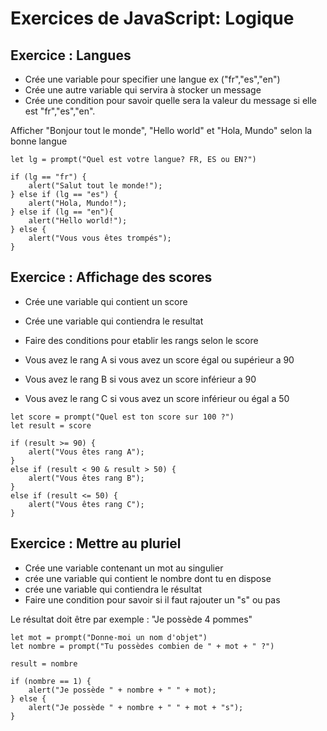 # Exercices de JavaScript: Logique

## Exercice : Langues

* Crée une variable pour specifier une langue ex ("fr","es","en")
* Crée une autre variable qui servira à stocker un message
* Crée une condition pour savoir quelle sera la valeur du message si elle est "fr","es","en".

Afficher "Bonjour tout le monde", "Hello world" et "Hola, Mundo" selon la bonne langue

```
let lg = prompt("Quel est votre langue? FR, ES ou EN?")

if (lg == "fr") {
    alert("Salut tout le monde!");
} else if (lg == "es") {
    alert("Hola, Mundo!");
} else if (lg == "en"){
    alert("Hello world!");
} else {
    alert("Vous vous êtes trompés");
}
```

## Exercice : Affichage des scores

* Crée une variable qui contient un score
* Crée une variable qui contiendra le resultat
* Faire des conditions pour etablir les rangs selon le score

* Vous avez le rang A si vous avez un score égal ou supérieur a 90
* Vous avez le rang B si vous avez un score inférieur a 90
* Vous avez le rang C si vous avez un score inférieur ou égal a 50

```
let score = prompt("Quel est ton score sur 100 ?")
let result = score

if (result >= 90) {
    alert("Vous êtes rang A");
} 
else if (result < 90 & result > 50) {
    alert("Vous êtes rang B");
} 
else if (result <= 50) {
    alert("Vous êtes rang C");
}
```

## Exercice : Mettre au pluriel

* Crée une variable contenant un mot au singulier
* crée une variable qui contient le nombre dont tu en dispose
* crée une variable qui contiendra le résultat
* Faire une condition pour savoir si il faut rajouter un "s" ou pas

Le résultat doit être par exemple : "Je possède 4 pommes"

```
let mot = prompt("Donne-moi un nom d'objet")
let nombre = prompt("Tu possèdes combien de " + mot + " ?")

result = nombre

if (nombre == 1) {
    alert("Je possède " + nombre + " " + mot);
} else {
    alert("Je possède " + nombre + " " + mot + "s");
}
```
